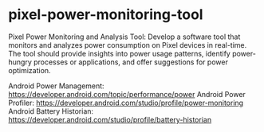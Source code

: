 # pixel-power-monitoring-tool
Pixel Power Monitoring and Analysis Tool: Develop a software tool that monitors and analyzes power consumption on Pixel devices in real-time. The tool should provide insights into power usage patterns, identify power-hungry processes or applications, and offer suggestions for power optimization.






Android Power Management: https://developer.android.com/topic/performance/power
Android Power Profiler: https://developer.android.com/studio/profile/power-monitoring
Android Battery Historian: https://developer.android.com/studio/profile/battery-historian
